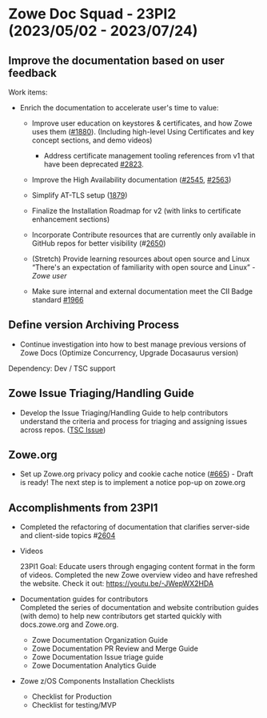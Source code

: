 # Zowe Doc Squad - 23PI2 (2023/05/02 - 2023/07/24)

## Improve the documentation based on user feedback

Work items: 

- Enrich the documentation to accelerate user's time to value:

  - Improve user education on keystores & certificates, and how Zowe uses them ([#1880](https://github.com/zowe/community/issues/1880)). (Including high-level Using Certificates and key concept sections, and demo videos)

    - Address certificate management tooling references from v1 that have been deprecated [#2823](https://github.com/zowe/api-layer/issues/2823).
    
  - Improve the High Availability documentation ([#2545](https://github.com/zowe/docs-site/issues/2545), [#2563](https://github.com/zowe/docs-site/issues/2563))

  - Simplify AT-TLS setup ([1879](https://github.com/zowe/community/issues/1879))

  - Finalize the Installation Roadmap for v2 (with links to certificate enhancement sections)

  - Incorporate Contribute resources that are currently only available in GitHub repos for better visibility (#[2650](https://github.com/zowe/docs-site/issues/2605))

  - (Stretch) Provide learning resources about open source and Linux 
     “There's an expectation of familiarity with open source and Linux”  - *Zowe user*
    
  - Make sure internal and external documentation meet the CII Badge standard [#1966](https://github.com/zowe/vscode-extension-for-zowe/issues/1966)

   
## Define version Archiving Process

* Continue investigation into how to best manage previous versions of Zowe Docs (Optimize Concurrency, Upgrade Docasaurus version) 

Dependency: Dev / TSC support

## Zowe Issue Triaging/Handling Guide

* Develop the Issue Triaging/Handling Guide to help contributors understand the criteria and process for triaging and assigning issues across repos. ([TSC Issue](https://github.com/zowe/community/blob/master/Technical-Steering-Committee/issues.md#issues))
## Zowe.org 

- Set up Zowe.org privacy policy and cookie cache notice ([#665](https://github.com/zowe/zowe.github.io/issues/665)) - Draft is ready! The next step is to implement a notice pop-up on zowe.org

## Accomplishments from 23PI1

* Completed the refactoring of documentation that clarifies server-side and client-side topics #[2604](https://github.com/zowe/docs-site/issues/2604)

* Videos

  23PI1 Goal: Educate users through engaging content format in the form of videos. Completed the new Zowe overview video and have refreshed the website. Check it out: https://youtu.be/-JWepWX2HDA

* Documentation guides for contributors  
 Completed the series of documentation and website contribution guides (with demo) to help new contributors get started quickly with docs.zowe.org and Zowe.org.
  - Zowe Documentation Organization Guide
  - Zowe Documentation PR Review and Merge Guide
  - Zowe Documentation Issue triage guide
  - Zowe Documentation Analytics Guide

* Zowe z/OS Components Installation Checklists  

  * Checklist for Production
  * Checklist for testing/MVP
